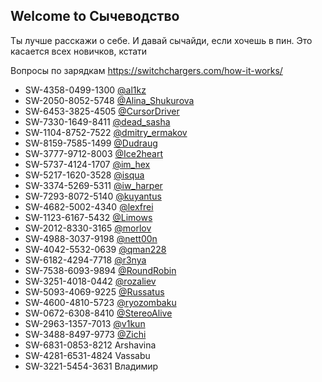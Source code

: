 ## Welcome to Сычеводство

Ты лучше расскажи о себе. И давай сычайди, если хочешь в пин. Это касается всех новичков, кстати

Вопросы по зарядкам https://switchchargers.com/how-it-works/

- SW-4358-0499-1300 [@al1kz](tg://al1kz)
- SW-2050-8052-5748 [@Alina_Shukurova](tg://Alina_Shukurova)
- SW-6453-3825-4505 [@CursorDriver](tg://CursorDriver)
- SW-7330-1649-8411 [@dead_sasha ](tg://dead_sasha )
- SW-1104-8752-7522 [@dmitry_ermakov](tg://dmitry_ermakov)
- SW-8159-7585-1499 [@Dudraug](tg://Dudraug)
- SW-3777-9712-8003 [@Ice2heart](tg://Ice2heart)
- SW-5737-4124-1707 [@im_hex](tg://im_hex)
- SW-5217-1620-3528 [@isqua](tg://isqua)
- SW-3374-5269-5311 [@iw_harper ](tg://iw_harper )
- SW-7293-8072-5140 [@kuyantus](tg://kuyantus)
- SW-4682-5002-4340 [@lexfrei](tg://lexfrei)
- SW-1123-6167-5432 [@Limows ](tg://Limows )
- SW-2012-8330-3165 [@morlov](tg://morlov)
- SW-4988-3037-9198 [@nett00n](tg://nett00n)
- SW-4042-5532-0639 [@qman228](tg://qman228)
- SW-6182-4294-7718 [@r3nya](tg://r3nya)
- SW-7538-6093-9894 [@RoundRobin](tg://RoundRobin)
- SW-3251-4018-0442 [@rozaliev](tg://rozaliev)
- SW-5093-4069-9225 [@Russatus](tg://Russatus)
- SW-4600-4810-5723 [@ryozombaku ](tg://ryozombaku )
- SW-0672-6308-8410 [@StereoAlive](tg://StereoAlive)
- SW-2963-1357-7013 [@v1kun](tg://v1kun)
- SW-3488-8497-9773 [@Zichi](tg://Zichi)
- SW-6831-0853-8212 Arshavina
- SW-4281-6531-4824 Vassabu
- SW-3221-5454-3631 Владимир

